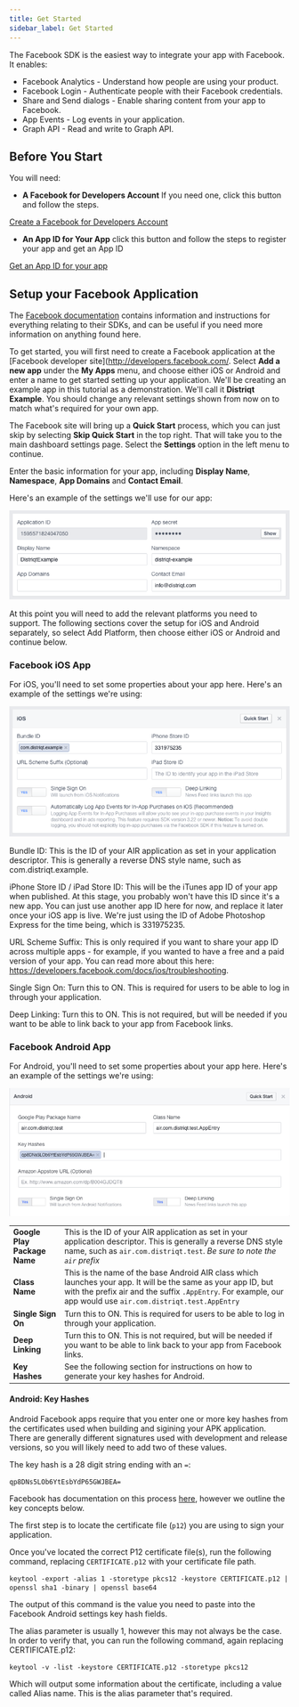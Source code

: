 ```yaml
---
title: Get Started
sidebar_label: Get Started
---
```


The Facebook SDK is the easiest way to integrate your app with Facebook. It enables:

- Facebook Analytics - Understand how people are using your product.
- Facebook Login - Authenticate people with their Facebook credentials.
- Share and Send dialogs - Enable sharing content from your app to Facebook.
- App Events - Log events in your application.
- Graph API - Read and write to Graph API.



## Before You Start

You will need:

- **A Facebook for Developers Account** If you need one, click this button and follow the steps.

[Create a Facebook for Developers Account](https://developers.facebook.com/async/registration/dialog)

- **An App ID for Your App** click this button and follow the steps to register your app and get an App ID

[Get an App ID for your app](https://developers.facebook.com/apps/async/create/platform-setup/dialog/)




## Setup your Facebook Application

The [Facebook documentation](https://developers.facebook.com/docs) contains information 
and instructions for everything relating to their SDKs, and can be useful if you need 
more information on anything found here.

To get started, you will first need to create a Facebook application at the [Facebook developer site](http://developers.facebook.com/. 
Select **Add a new app** under the **My Apps** menu, and choose either iOS or Android 
and enter a name to get started setting up your application. We'll be creating an 
example app in this tutorial as a demonstration. We'll call it **Distriqt Example**. 
You should change any relevant settings shown from now on to match what's required 
for your own app.

The Facebook site will bring up a **Quick Start** process, which you can just skip 
by selecting **Skip Quick Start** in the top right. That will take you to the main 
dashboard settings page. Select the **Settings** option in the left menu to continue.

Enter the basic information for your app, including **Display Name**, **Namespace**, 
**App Domains** and **Contact Email**. 

Here's an example of the settings we'll use for our app:

![](images/fb-basic-settings.png)


At this point you will need to add the relevant platforms you need to support. 
The following sections cover the setup for iOS and Android separately, so select Add Platform, then choose either iOS or Android and continue below.


### Facebook iOS App

For iOS, you'll need to set some properties about your app here. 
Here's an example of the settings we're using:

![](images/fb-ios-settings.png)

Bundle ID: This is the ID of your AIR application as set in your application descriptor. 
This is generally a reverse DNS style name, such as com.distriqt.example.

iPhone Store ID / iPad Store ID: This will be the iTunes app ID of your app when published. At this stage, you probably won't have this ID since it's a new app. You can just use another app ID here for now, and replace it later once your iOS app is live. We're just using the ID of Adobe Photoshop Express for the time being, which is 331975235.

URL Scheme Suffix: This is only required if you want to share your app ID across multiple apps - for example, if you wanted to have a free and a paid version of your app. You can read more about this here: https://developers.facebook.com/docs/ios/troubleshooting.

Single Sign On: Turn this to ON. This is required for users to be able to log in through your application.

Deep Linking: Turn this to ON. This is not required, but will be needed if you want to be able to link back to your app from Facebook links.



### Facebook Android App

For Android, you'll need to set some properties about your app here. Here's an example of the settings we're using:

![](images/fb-android-settings.png)

| | |
|---|---|
| **Google Play Package Name** | This is the ID of your AIR application as set in your application descriptor. This is generally a reverse DNS style name, such as `air.com.distriqt.test`. *Be sure to note the `air` prefix*  |
| **Class Name** | This is the name of the base Android AIR class which launches your app. It will be the same as your app ID, but with the prefix air and the suffix `.AppEntry`. For example, our app would use `air.com.distriqt.test.AppEntry` |
| **Single Sign On** | Turn this to ON. This is required for users to be able to log in through your application. |
| **Deep Linking** | Turn this to ON. This is not required, but will be needed if you want to be able to link back to your app from Facebook links. |
| **Key Hashes** | See the following section for instructions on how to generate your key hashes for Android. |


#### Android: Key Hashes

Android Facebook apps require that you enter one or more key hashes from the certificates 
used when building and sigining your APK application. There are generally different 
signatures used with development and release versions, so you will likely need to add 
two of these values. 

The key hash is a 28 digit string ending with an `=`:

```
qp8DNs5LOb6YtEsbYdP65GWJBEA=
```

Facebook has documentation on this process [here](https://developers.facebook.com/docs/android/getting-started#create_hash), 
however we outline the key concepts below.

The first step is to locate the certificate file (`p12`) you are using to sign your 
application. 

Once you've located the correct P12 certificate file(s), run the following command, 
replacing `CERTIFICATE.p12` with your certificate file path.

```
keytool -export -alias 1 -storetype pkcs12 -keystore CERTIFICATE.p12 | openssl sha1 -binary | openssl base64
```

The output of this command is the value you need to paste into the Facebook 
Android settings key hash fields.

The alias parameter is usually 1, however this may not always be the case. In order to 
verify that, you can run the following command, again replacing CERTIFICATE.p12:

```
keytool -v -list -keystore CERTIFICATE.p12 -storetype pkcs12
```

Which will output some information about the certificate, including a value 
called Alias name. This is the alias parameter that's required.







